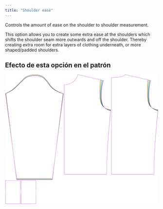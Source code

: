 ```yaml
---
title: "Shoulder ease"
---
```


Controls the amount of ease on the shoulder to shoulder measurement.

This option allows you to create some extra ease at the shoulders which shifts the shoulder seam more outwards and off the shoulder. Thereby creating extra room for extra layers of clothing underneath, or more shaped/padded shoulders.

## Efecto de esta opción en el patrón

![This image shows the effect of this option by superimposing several variants that have a different value for this option](sven_shoulderease_sample.svg "Effect of this option on the pattern")
